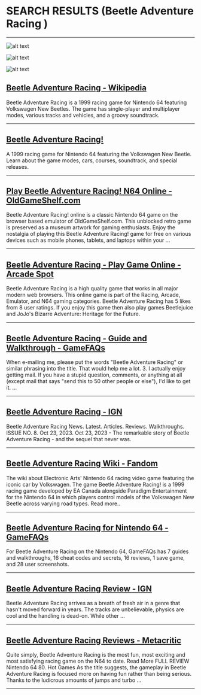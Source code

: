 # SEARCH RESULTS (Beetle Adventure Racing )
---


![alt text](https://cdn.mobygames.com/screenshots/4369110-beetle-adventure-racing-nintendo-64-2-player-beetle-battle.jpg "Screenshot of Beetle Adventure Racing! (Nintendo 64, 1999) - MobyGames")


![alt text](https://cdn.mobygames.com/screenshots/4368970-beetle-adventure-racing-nintendo-64-car-select.jpg "Screenshot of Beetle Adventure Racing! (Nintendo 64, 1999) - MobyGames")


![alt text](https://cdn.mobygames.com/screenshots/1090368-beetle-adventure-racing-nintendo-64-4-player-beetle-battle.jpg "Screenshot of Beetle Adventure Racing! (Nintendo 64, 1999) - MobyGames")

## [Beetle Adventure Racing - Wikipedia](https://en.wikipedia.org/wiki/Beetle_Adventure_Racing)
Beetle Adventure Racing is a 1999 racing game for Nintendo 64 featuring Volkswagen New Beetles. The game has single-player and multiplayer modes, various tracks and vehicles, and a groovy soundtrack.

---

## [Beetle Adventure Racing!](https://beetleadventureracing.fandom.com/wiki/Beetle_Adventure_Racing!)
A 1999 racing game for Nintendo 64 featuring the Volkswagen New Beetle. Learn about the game modes, cars, courses, soundtrack, and special releases.

---

## [Play Beetle Adventure Racing! N64 Online - OldGameShelf.com](https://oldgameshelf.com/games/n64/beetle-adventure-racing!-n64-8453)
Beetle Adventure Racing! online is a classic Nintendo 64 game on the browser based emulator of OldGameShelf.com. This unblocked retro game is preserved as a museum artwork for gaming enthusiasts. Enjoy the nostalgia of playing this Beetle Adventure Racing! game for free on various devices such as mobile phones, tablets, and laptops within your ...

---

## [Beetle Adventure Racing - Play Game Online - Arcade Spot](https://arcadespot.com/game/beetle-adventure-racing/)
Beetle Adventure Racing is a high quality game that works in all major modern web browsers. This online game is part of the Racing, Arcade, Emulator, and N64 gaming categories. Beetle Adventure Racing has 5 likes from 8 user ratings. If you enjoy this game then also play games Beetlejuice and JoJo's Bizarre Adventure: Heritage for the Future.

---

## [Beetle Adventure Racing - Guide and Walkthrough - GameFAQs](https://gamefaqs.gamespot.com/n64/196751-beetle-adventure-racing/faqs/7668)
When e-mailing me, please put the words "Beetle Adventure Racing" or similar phrasing into the title. That would help me a lot. 3. I actually enjoy getting mail. If you have a stupid question, comments, or anything at all (except mail that says "send this to 50 other people or else"), I'd like to get it. ...

---

## [Beetle Adventure Racing - IGN](https://www.ign.com/games/beetle-adventure-racing)
Beetle Adventure Racing News. Latest. Articles. Reviews. Walkthroughs. ISSUE NO. 8. Oct 23, 2023. Oct 23, 2023 - The remarkable story of Beetle Adventure Racing - and the sequel that never was.

---

## [Beetle Adventure Racing Wiki - Fandom](https://beetleadventureracing.fandom.com/wiki/Beetle_Adventure_Racing!_Wiki)
The wiki about Electronic Arts' Nintendo 64 racing video game featuring the iconic car by Volkswagen. The game Beetle Adventure Racing! is a 1999 racing game developed by EA Canada alongside Paradigm Entertainment for the Nintendo 64 in which players control models of the Volkswagen New Beetle across varying road types. Read more..

---

## [Beetle Adventure Racing for Nintendo 64 - GameFAQs](https://gamefaqs.gamespot.com/n64/196751-beetle-adventure-racing)
For Beetle Adventure Racing on the Nintendo 64, GameFAQs has 7 guides and walkthroughs, 16 cheat codes and secrets, 16 reviews, 1 save game, and 28 user screenshots.

---

## [Beetle Adventure Racing Review - IGN](https://www.ign.com/articles/1999/03/25/beetle-adventure-racing)
Beetle Adventure Racing arrives as a breath of fresh air in a genre that hasn't moved forward in years. The tracks are unbelievable, physics are cool and the handling is dead-on. While other ...

---

## [Beetle Adventure Racing Reviews - Metacritic](https://www.metacritic.com/game/beetle-adventure-racing/)
Quite simply, Beetle Adventure Racing is the most fun, most exciting and most satisfying racing game on the N64 to date. Read More FULL REVIEW Nintendo 64 80. Hot Games As the title suggests, the gameplay in Beetle Adventure Racing is focused more on having fun rather than being serious. Thanks to the ludicrous amounts of jumps and turbo ...

---

